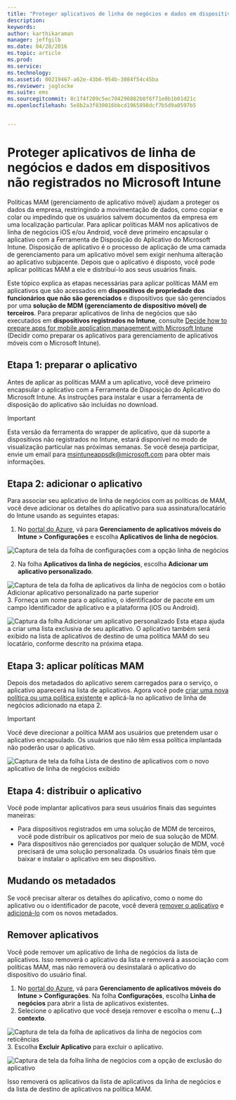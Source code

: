```yaml
---
title: "Proteger aplicativos de linha de negócios e dados em dispositivos não registrados | Microsoft Intune"
description: 
keywords: 
author: karthikaraman
manager: jeffgilb
ms.date: 04/28/2016
ms.topic: article
ms.prod: 
ms.service: 
ms.technology: 
ms.assetid: 00219467-a62e-43b6-954b-3084f54c45ba
ms.reviewer: joglocke
ms.suite: ems
ms.sourcegitcommit: 8c1f4f209c5ec704290882b8f6f71e0b1b01d21c
ms.openlocfilehash: 5e8b2a3f830016bbcd1965898dcf7b5d9a0597b5


---
```


# Proteger aplicativos de linha de negócios e dados em dispositivos não registrados no Microsoft Intune

Políticas MAM (gerenciamento de aplicativo móvel) ajudam a proteger os dados da empresa, restringindo a movimentação de dados, como copiar e colar ou impedindo que os usuários salvem documentos da empresa em uma localização particular.   Para aplicar políticas MAM nos aplicativos de linha de negócios iOS e/ou Android, você deve primeiro encapsular o aplicativo com a Ferramenta de Disposição do Aplicativo do Microsoft Intune.  Disposição de aplicativo é o processo de aplicação de uma camada de gerenciamento para um aplicativo móvel sem exigir nenhuma alteração ao aplicativo subjacente.  Depois que o aplicativo é disposto, você pode aplicar políticas MAM a ele e distribuí-lo aos seus usuários finais.  

Este tópico explica as etapas necessárias para aplicar políticas MAM em aplicativos que são acessados em **dispositivos de propriedade dos funcionários que não são gerenciados** e dispositivos que são gerenciados por uma **solução de MDM (gerenciamento de dispositivo móvel) de terceiros**.  Para preparar aplicativos de linha de negócios que são executados em **dispositivos registrados no Intune**, consulte [Decide how to prepare apps for mobile application management with Microsoft Intune](decide-how-to-prepare-apps-for-mobile-application-management-with-microsoft-intune.md) (Decidir como preparar os aplicativos para gerenciamento de aplicativos móveis com o Microsoft Intune).
##  Etapa 1: preparar o aplicativo
Antes de aplicar as políticas MAM a um aplicativo, você deve primeiro encapsular o aplicativo com a Ferramenta de Disposição do Aplicativo do Microsoft Intune.  As instruções para instalar e usar a ferramenta de disposição do aplicativo são incluídas no download.  
>[!IMPORTANT]  
>Esta versão da ferramenta do wrapper de aplicativo, que dá suporte a dispositivos não registrados no Intune, estará disponível no modo de visualização particular nas próximas semanas. Se você deseja participar, envie um email para msintuneappsdk@microsoft.com para obter mais informações.

## Etapa 2: adicionar o aplicativo

Para associar seu aplicativo de linha de negócios com as políticas de MAM, você deve adicionar os detalhes do aplicativo para sua assinatura/locatário do Intune usando as seguintes etapas:

1. No [portal do Azure](https://portal.azure.com/), vá para **Gerenciamento de aplicativos móveis do Intune > Configurações** e escolha **Aplicativos de linha de negócios**.

  ![Captura de tela da folha de configurações com a opção linha de negócios](../media/mam-azure-portal-lob-on-settings.png)

2. Na folha **Aplicativos da linha de negócios**, escolha **Adicionar um aplicativo personalizado**.

  ![Captura de tela da folha de aplicativos da linha de negócios com o botão Adicionar aplicativo personalizado na parte superior](../media/mam-azure-portal-add-lob-app-action.png)
3.  Forneça um nome para o aplicativo, o identificador de pacote em um campo Identificador de aplicativo e a plataforma (iOS ou Android).

  ![Captura da folha Adicionar um aplicativo personalizado ](../media/mam-azure-portal-add-app-details.png) Esta etapa ajuda a criar uma lista exclusiva de seu aplicativo.  O aplicativo também será exibido na lista de aplicativos de destino de uma política MAM do seu locatário, conforme descrito na próxima etapa.

## Etapa 3: aplicar políticas MAM
Depois dos metadados do aplicativo serem carregados para o serviço, o aplicativo aparecerá na lista de aplicativos.  Agora você pode [criar uma nova política ou uma política existente](create-and-deploy-mobile-app-management-policies-with-microsoft-intune.md) e aplicá-la no aplicativo de linha de negócios adicionado na etapa 2.

>[!IMPORTANT]
>Você deve direcionar a política MAM aos usuários que pretendem usar o aplicativo encapsulado.  Os usuários que não têm essa política implantada não poderão usar o aplicativo.


  ![Captura de tela da folha Lista de destino de aplicativos com o novo aplicativo de linha de negócios exibido](../media/mam-azure-portal-lob-on-targeted-app-list.png)
## Etapa 4: distribuir o aplicativo
Você pode implantar aplicativos para seus usuários finais das seguintes maneiras:
* Para dispositivos registrados em uma solução de MDM de terceiros, você pode distribuir os aplicativos por meio de sua solução de MDM.
* Para dispositivos não gerenciados por qualquer solução de MDM, você precisará de uma solução personalizada. Os usuários finais têm que baixar e instalar o aplicativo em seu dispositivo.

## Mudando os metadados
Se você precisar alterar os detalhes do aplicativo, como o nome do aplicativo ou o identificador de pacote, você deverá [remover o aplicativo](#remove-apps) e [adicioná-lo](#step-2-add-the-app) com os novos metadados.

##  Remover aplicativos
Você pode remover um aplicativo de linha de negócios da lista de aplicativos.  Isso removerá o aplicativo da lista e removerá a associação com políticas MAM, mas não removerá ou desinstalará o aplicativo do dispositivo do usuário final.  

1.  No [portal do Azure](https://portal.azure.com/), vá para **Gerenciamento de aplicativos móveis do Intune > Configurações**.  Na folha **Configurações**, escolha **Linha de negócios** para abrir a lista de aplicativos existentes.  
2.  Selecione o aplicativo que você deseja remover e escolha o menu **(…) contexto**.

  ![Captura de tela da folha de aplicativos da linha de negócios com reticências](../media/mam-azure-portal-lob-context-menu.png)
3.  Escolha **Excluir Aplicativo** para excluir o aplicativo.

  ![Captura de tela da folha linha de negócios com a opção de exclusão do aplicativo](../media/mam-azure-portal-delete-app.png)

  Isso removerá os aplicativos da lista de aplicativos da linha de negócios e da lista de destino de aplicativos na política MAM.



<!--HONumber=Jul16_HO2-->


